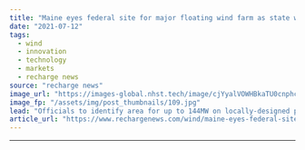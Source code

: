 ```yaml
---
title: "Maine eyes federal site for major floating wind farm as state waters turbine ban confirmed"
date: "2021-07-12"
tags: 
  - wind
  - innovation
  - technology
  - markets
  - recharge news
source: "recharge news"
image_url: "https://images-global.nhst.tech/image/cjYyalVOWHBkaTU0cnphcFR4K0tTZW5PNFpKUHc2TWNZMmpuYzdXYjdRcz0=/nhst/binary/4b20a89bca938c10e3820321df3fbeaf"
image_fp: "/assets/img/post_thumbnails/109.jpg"
lead: "Officials to identify area for up to 144MW on locally-designed platform for BOEM application but no development nearer to shore"
article_url: "https://www.rechargenews.com/wind/maine-eyes-federal-site-for-major-floating-wind-farm-as-state-waters-turbine-ban-confirmed/2-1-1038522"
---
```


---
